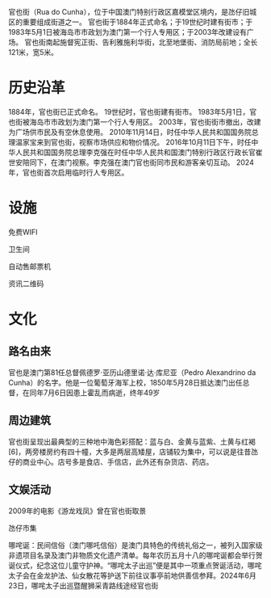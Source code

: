 官也街（Rua do Cunha），位于中国澳门特别行政区嘉模堂区境内，是氹仔旧城区的重要组成街道之一。
官也街于1884年正式命名；于19世纪时建有街市；于1983年5月1日被海岛市市政划为澳门第一个行人专用区；于2003年改建设有广场。
官也街南起施督宪正街、告利雅施利华街，北至地堡街、消防局前地；全长121米，宽5米。


# 历史沿革

1884年，官也街已正式命名。
19世纪时，官也街建有街市。
1983年5月1日，官也街被海岛市市政划为澳门第一个行人专用区。
2003年，官也街街市撤出，改建为广场供市民及有空休息使用。
2010年11月14日，时任中华人民共和国国务院总理温家宝来到官也街，视察市场供应和物价情况。
2016年10月11日下午，时任中华人民共和国国务院总理李克强在时任中华人民共和国澳门特别行政区行政长官崔世安陪同下，在澳门视察。李克强在澳门官也街同市民和游客亲切互动。
2024年，官也街首次启用临时行人专用区。

# 设施

免费WIFI

卫生间

自动售邮票机

资讯二维码

# 文化

## 路名由来

官也是澳门第81任总督佩德罗·亚历山德里诺·达·库尼亚（Pedro Alexandrino da Cunha）的名字。他是一位葡萄牙海军上校，1850年5月28日抵达澳门出任总督，在同年7月6日因患上霍乱而病逝，终年49岁

## 周边建筑

官也街呈现出最典型的三种地中海色彩搭配：蓝与白、金黄与蓝紫、土黄与红褐 [6]，两旁楼房约有四十幢，大多是两层高矮屋，店铺较为集中，可以说是往昔氹仔的商业中心。店号多是食店、手信店，此外还有杂货店、药店。

## 文娱活动

2009年的电影《游龙戏凤》曾在官也街取景

氹仔市集

哪咤诞：民间信俗（澳门哪吒信俗）是澳门具特色的传统礼俗之一，被列入国家级非遗项目名录及澳门非物质文化遗产清单。每年农历五月十八的哪咤诞都会举行贺诞仪式，纪念这位儿童守护神。“哪咤太子出巡”便是其中一项重点贺诞活动，哪咤太子会在金龙护法、仙女散花等护送下前往议事亭前地供善信参拜。2024年6月23日，哪咤太子出巡暨醒狮采青路线途经官也街